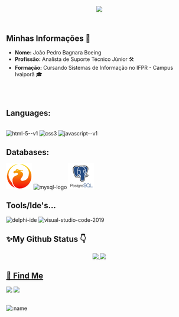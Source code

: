 <!--
**DevJoaoPBB/DevJoaoPBB** is a ✨ _special_ ✨ repository because its `README.md` (this file) appears on your GitHub profile.

Here are some ideas to get you started:

- 🔭 I’m currently working on ...
- 🌱 I’m currently learning ...
- 👯 I’m looking to collaborate on ...
- 🤔 I’m looking for help with ...
- 💬 Ask me about ...
- 📫 How to reach me: ...
- 😄 Pronouns: ...
- ⚡ Fun fact: 
--><!DOCTYPE html>
<html lang="pt-br">
<head>
    <meta charset="UTF-8">
    <meta name="viewport" content="width=device-width, initial-scale=1.0">
</head>
<body>
    <header>
         <img src="https://4kwallpapers.com/images/walls/thumbs_3t/2068.jpg"/>
    </header>
    <section>
        <h2>Minhas Informações 📄</h2>
        <ul>
            <li><strong>Nome:</strong> João Pedro Bagnara Boeing</li>
            <li><strong>Profissão:</strong> Analista de Suporte Técnico Júnior 🛠️</li>
            <li><strong>Formação:</strong> Cursando Sistemas de Informação no IFPR - Campus Ivaiporã 🎓</li>
        </ul>
    </section>
       
  
<!--[](https://komarev.com/ghpvc/?username=DevJoaoPBB&color=blueviolet&label=Profile+Views) /-->

<br>
<br>

<h2> Languages: </h2>

<div style="display: inline_block"><br>
 <img width="75" height="75" src="https://img.icons8.com/color/48/html-5--v1.png" alt="html-5--v1"/>
 <img width="75" height="75" src="https://img.icons8.com/color/48/css3.png" alt="css3"/>
 <img width="75" height="75" src="https://img.icons8.com/color/48/javascript--v1.png" alt="javascript--v1"/>

<h2>Databases:</h2>
 <img width="70" height="70" src="Assets/firebird.png"/>
  <img width="70" height="70" src="https://img.icons8.com/color/70/mysql-logo.png" alt="mysql-logo"/>
  <img width="70" height="70" src="Assets/postgresql.png"/>

 <h2>Tools/Ide's...</h2> 
 <img width="70" height="70" src="https://img.icons8.com/color/70/delphi-ide.png" alt="delphi-ide"/>
 <img width="70" height="70" src="https://img.icons8.com/fluency/70/visual-studio-code-2019.png" alt="visual-studio-code-2019"/>
</div>

<h2> ✨My Github Status 👇 </h2>

<div align="center">  
  <a href="https://github.com/DevJoaoPBB">
  <img height="180em" src="https://github-readme-stats.vercel.app/api?username=DevJoaoPBB&show_icons=true&theme=midnight-purple&include_all_commits=true&count_private=true"/>
  <img height="180em" src="https://github-readme-stats.vercel.app/api/top-langs/?username=DevJoaoPBB&layout=compact&langs_count=7&theme=midnight-purple"/>
</div>
<h2> 📩 Find Me </h2>
  
<div>
  <a href="https://instagram.com/joao_pedro_boeing" target="_blank"><img src="https://img.shields.io/badge/-Instagram-%23E4405F?style=for-the-badge&logo=instagram&logoColor=white" target="_blank"></a>
  <a href = "mailto:joaopedroboeing688@gmail.com"><img src="https://img.shields.io/badge/Gmail-D14836?style=for-the-badge&logo=gmail&logoColor=white" target="_blank"></a>
<!--  <a href="https://www.linkedin.com/in/carloscarvalho22" target="_blank"><img src="https://img.shields.io/badge/-LinkedIn-%230077B5?style=for-the-badge&logo=linkedin&logoColor=white" target="_blank"></a> -->
</div>
<br>

![:name](https://count.getloli.com/get/@:DevJoaoPBB?theme=rule34)
</body>
</html>

